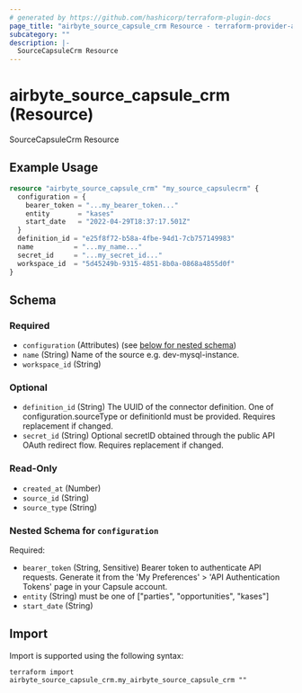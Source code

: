 ```yaml
---
# generated by https://github.com/hashicorp/terraform-plugin-docs
page_title: "airbyte_source_capsule_crm Resource - terraform-provider-airbyte"
subcategory: ""
description: |-
  SourceCapsuleCrm Resource
---
```


# airbyte_source_capsule_crm (Resource)

SourceCapsuleCrm Resource

## Example Usage

```terraform
resource "airbyte_source_capsule_crm" "my_source_capsulecrm" {
  configuration = {
    bearer_token = "...my_bearer_token..."
    entity       = "kases"
    start_date   = "2022-04-29T18:37:17.501Z"
  }
  definition_id = "e25f8f72-b58a-4fbe-94d1-7cb757149983"
  name          = "...my_name..."
  secret_id     = "...my_secret_id..."
  workspace_id  = "5d45249b-9315-4851-8b0a-0868a4855d0f"
}
```

<!-- schema generated by tfplugindocs -->
## Schema

### Required

- `configuration` (Attributes) (see [below for nested schema](#nestedatt--configuration))
- `name` (String) Name of the source e.g. dev-mysql-instance.
- `workspace_id` (String)

### Optional

- `definition_id` (String) The UUID of the connector definition. One of configuration.sourceType or definitionId must be provided. Requires replacement if changed.
- `secret_id` (String) Optional secretID obtained through the public API OAuth redirect flow. Requires replacement if changed.

### Read-Only

- `created_at` (Number)
- `source_id` (String)
- `source_type` (String)

<a id="nestedatt--configuration"></a>
### Nested Schema for `configuration`

Required:

- `bearer_token` (String, Sensitive) Bearer token to authenticate API requests. Generate it from the 'My Preferences' > 'API Authentication Tokens' page in your Capsule account.
- `entity` (String) must be one of ["parties", "opportunities", "kases"]
- `start_date` (String)

## Import

Import is supported using the following syntax:

```shell
terraform import airbyte_source_capsule_crm.my_airbyte_source_capsule_crm ""
```
